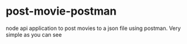 # post-movie-postman
node api application to post movies to a json file using postman. Very simple as you can see
